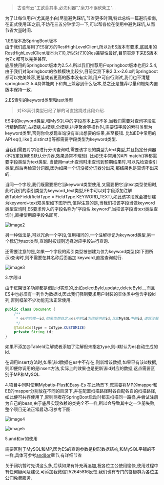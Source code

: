 > 古语有云"工欲善其事,必先利器","磨刀不误砍柴工"...


为了让每位用户(尤其是小白)尽量避免踩坑,节省更多时间,特此总结一篇避坑指南,在正式使用EE之前,不妨花三五分钟学习一下,可以帮各位在使用中避免踩坑,从而节省大量时间.

1.ES版本及SpringBoot版本<br />由于我们底层用了ES官方的RestHighLevelClient,所以对ES版本有要求,底层用的RestHighLevelClient版本为7.10,所以对7.10的es兼容性最好,目前实测下来ES版本为7.x 都可以完美兼容.<br />底层使用的Springboot版本为2.5.4,所以我们推荐用户springboot版本也用2.5.4,由于我们对Springboot的依赖模块比较少,目前实测下来2.3.x-2.6.x的Springboot都可以完美兼容,更低或者更高的版本没有实测,用户可自行测试,我们也不清楚springboot2.5.4具体能向下和向上兼容到什么版本,总之还是推荐尽量和框架内置版本保持一致.

2.ES索引的keyword类型和text类型
> 对ES索引类型已经了解的可直接跳过此段介绍. 

ES中的keyword类型,和MySQL中的字段基本上差不多,当我们需要对查询字段进行精确匹配,左模糊,右模糊,全模糊,排序聚合等操作时,需要该字段的索引类型为keyword类型,否则你会发现查询没有查出想要的结果,甚至报错. 比如EE中常用的API eq(),like(),distinct()等都需要字段类型为keyword类型.

当我们需要对字段进行分词查询时,需要该字段的类型为text类型,并且指定分词器(不指定就用ES默认分词器,效果通常不理想). 比如EE中常用的API match()等都需要字段类型为text类型. 当使用match查询时未查询到预期结果时,可以先检查索引类型,然后再检查分词器,因为如果一个词没被分词器分出来,那结果也是查询不出来的.

当同一个字段,我们既需要把它当keyword类型使用,又需要把它当text类型使用时,此时我们的索引类型为keyword_text类型,EE中可以对字段添加注解@TableField(fieldType = FieldType.KEYWORD_TEXT),如此该字段就会被创建为keyword+text双类型如下图所示,值得注意的是,当我们把该字段当做keyword类型查询时,ES要求传入的字段名称为"字段名.keyword",当把该字段当text类型查询时,直接使用原字段名即可.

![image2](https://iknow.hs.net/72818af6-7cc3-4833-b7a7-dbff845ce73e.png)

另一种做法是,可以冗余一个字段,值用相同的,一个注解标记为keyword类型,另一个标记为text类型,查询时按规则选择对应字段进行查询.


还需要注意的是,如果一个字段的索引类型被创建为仅为keyword类型(如下图所示)查询时,则不需要在其名称后面追加.keyword,直接查询就行.

![image3](https://iknow.hs.net/87335e55-1fe3-44ed-920b-61354383e85a.png)


3.字段id

由于框架很多功能都是借助id实现的,比如selectById,update,deleteById...,而且ES中也必须有一列作为数据id,因此我们强制要求用户封装的实体类中包含字段id列,否则框架不少功能无法正常使用.
```java
public class Document {
    /**
     * es中的唯一id,如果你想自定义es中的id为你提供的id,比如MySQL中的id,请将注解中的type指定为customize或直接在全局配置文件中指定,如此id便支持任意数据类型)
     */
    @TableId(type = IdType.CUSTOMIZE)
    private String id;
}
```
如果不添加@TableId注解或者添加了注解但未指定type,则id默认为es自动生成的id.

在调用insert方法时,如果该id数据在es中不存在,则新增该数据,如果已有该id数据,则即便你调用的是insert方法,实际上的效果也是更新该id对应的数据,这点需要区别于MP和MySQL.

4.项目中同时使用Mybatis-Plus和Easy-Es
在此场景下,您需要将MP的mapper和EE的mapper分别放在不同的目录下,并在配置扫描路径时各自配各自的扫描路径,如此便可共存使用了,否则两者在SpringBoot启动时都去扫描同一路径,并尝试注册为自己的bean,由于底层实现依赖的类完全不一样,所以会导致其中之一注册失败,整个项目无法正常启动.可参考下图:

![image4](https://iknow.hs.net/30f08bc4-cb07-4ac6-8a52-59e062105238.png)

![image5](https://iknow.hs.net/f018fd5b-a932-445f-8ce0-b76d58caf931.png)

5.and和or的使用

需要区别于MySQL和MP,因为ES的查询参数是树形数据结构,和MySQL平铺的不一样,具体可参考[and&or](and-or.md)章节,有详细节省



关于闭坑暂时先讲这么多,后续如果有补充再追加,祝各位主公使用愉快,使用过程中有任何疑问及建议,可添加我微信252645816反馈,我们也有专门的答疑群为各位主公们免费服务.

